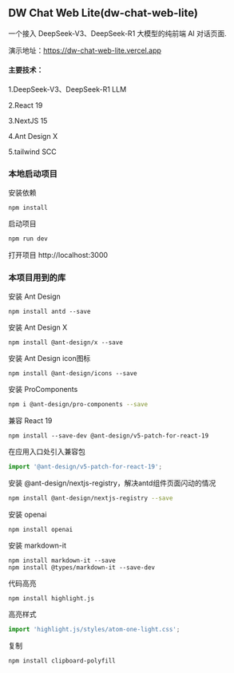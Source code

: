 ## DW Chat Web Lite(dw-chat-web-lite)

一个接入 DeepSeek-V3、DeepSeek-R1 大模型的纯前端 AI 对话页面.


演示地址：https://dw-chat-web-lite.vercel.app


#### 主要技术：

1.DeepSeek-V3、DeepSeek-R1 LLM

2.React 19

3.NextJS 15

4.Ant Design X

5.tailwind SCC


### 本地启动项目

安装依赖
```shell
npm install
```

启动项目

```bash
npm run dev
```

打开项目 http://localhost:3000




### 本项目用到的库

安装 Ant Design
```shell
npm install antd --save
```

安装 Ant Design X
```shell
npm install @ant-design/x --save
```

安装 Ant Design icon图标
```shell
npm install @ant-design/icons --save
```

安装 ProComponents
```bash
npm i @ant-design/pro-components --save
```

兼容 React 19
```shell
npm install --save-dev @ant-design/v5-patch-for-react-19
```

在应用入口处引入兼容包
```ts
import '@ant-design/v5-patch-for-react-19';
```

安装 @ant-design/nextjs-registry，解决antd组件页面闪动的情况
```bash
npm install @ant-design/nextjs-registry --save
```

安装 openai
```shell
npm install openai
```

安装 markdown-it
```shell
npm install markdown-it --save
npm install @types/markdown-it --save-dev
```

代码高亮
```shell
npm install highlight.js
```
高亮样式
```ts
import 'highlight.js/styles/atom-one-light.css';
```

复制
```shell
npm install clipboard-polyfill
```